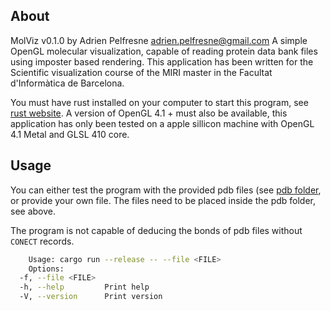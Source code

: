 ## About
 MolViz v0.1.0 by Adrien Pelfresne <adrien.pelfresne@gmail.com>
    A simple OpenGL molecular visualization, capable of reading protein data bank files using imposter based rendering.
This application has been written for the Scientific visualization course of the MIRI master in the Facultat d'Informàtica de Barcelona.

You must have rust installed on your computer to start this program, see [rust website](https://www.rust-lang.org/).
A version of OpenGL 4.1 + must also be available, this application has only been tested on a apple sillicon machine with OpenGL 4.1 Metal and GLSL 410 core.
    
## Usage
You can either test the program with the provided pdb files (see [pdb folder](./resources/pdb/), or provide your own file.
The files need to be placed inside the pdb folder, see above.

The program is not capable of deducing the bonds of pdb files without `CONECT` records.

```sh
    Usage: cargo run --release -- --file <FILE>
    Options:
  -f, --file <FILE>
  -h, --help         Print help
  -V, --version      Print version
```
